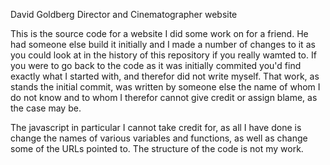 David Goldberg Director and Cinematographer website

This is the source code for a website I did some work on for a friend. He had someone else build it initially and I made a number of changes to it as you could look at in the history of this repository if you really wamted to. If you were to go back to the code as it was initially commited you'd find exactly what I started with, and therefor did not write myself. That work, as stands the initial commit, was written by someone else the name of whom I do not know and to whom I therefor cannot give credit or assign blame, as the case may be.

The javascript in particular I cannot take credit for, as all I have done is change the names of various variables and functions, as well as change some of the URLs pointed to. The structure of the code is not my work.
